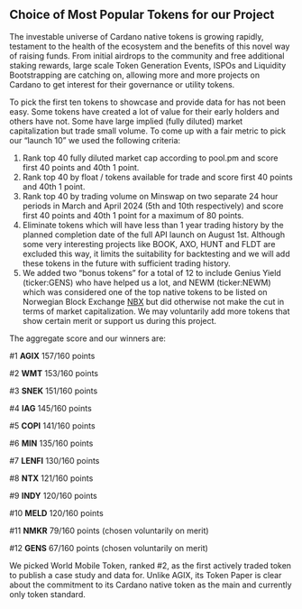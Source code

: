 ## Choice of Most Popular Tokens for our Project
The investable universe of Cardano native tokens is growing rapidly, testament to the health of the ecosystem and the benefits of this novel way of raising funds. From initial airdrops to the community and free additional staking rewards, large scale Token Generation Events, ISPOs and Liquidity Bootstrapping are catching on, allowing more and more projects on Cardano to get interest for their governance or utility tokens.

To pick the first ten tokens to showcase and provide data for has not been easy. Some tokens have created a lot of value for their early holders and others have not. Some have large implied (fully diluted) market capitalization but trade small volume. To come up with a fair metric to pick our “launch 10” we used the following criteria:

1) Rank top 40 fully diluted market cap according to pool.pm and score first 40 points and 40th 1 point.
2) Rank top 40 by float / tokens available for trade and score first 40 points and 40th 1 point.
3) Rank top 40 by trading volume on Minswap on two separate 24 hour periods in March and April 2024 (5th and 10th respectively) and score first 40 points and 40th 1 point for a maximum of 80 points.
4) Eliminate tokens which will have less than 1 year trading history by the planned completion date of the full API launch on August 1st. Although some very interesting projects like BOOK, AXO, HUNT and FLDT are excluded this way, it limits the suitability for backtesting and we will add these tokens in the future with sufficient trading history.
5) We added two “bonus tokens” for a total of 12 to include Genius Yield (ticker:GENS) who have helped us a lot, and NEWM (ticker:NEWM) which was considered one of the top native tokens to be listed on Norwegian Block Exchange [NBX](https://cardano.ideascale.com/c/idea/112966) but did otherwise not make the cut in terms of market capitalization. We may voluntarily add more tokens that show certain merit or support us during this project.

The aggregate score and our winners are:

#1 **AGIX**	157/160 points

#2 **WMT**	153/160 points

#3 **SNEK**	151/160 points

#4 **IAG**	145/160 points

#5 **COPI**	141/160 points

#6 **MIN**	135/160 points

#7 **LENFI**	130/160 points

#8 **NTX**	121/160 points

#9 **INDY**	120/160 points

#10 **MELD** 120/160 points 

#11 **NMKR**	79/160 points (chosen voluntarily on merit)

#12 **GENS**	67/160 points (chosen voluntarily on merit)

We picked World Mobile Token, ranked #2, as the first actively traded token to publish a case study and data for. Unlike AGIX, its Token Paper is clear about the commitment to its Cardano native token as the main and currently only token standard.
